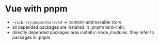 # Vue with pnpm

- `~/Library/pnpm/store/v3` -> content-addressable store
- all depended packages are installed in .pnpm(hard-link).
- directly depended packages ares install in node_modules. they refer to packages in .pnpm
